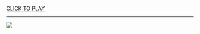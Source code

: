 
<a href="https://premium76.site?title=unblocked_game_links_that_actually_work&ref=13M">CLICK TO PLAY</a></h3>
<hr>

<a href="https://premium76.site?title=unblocked_game_links_that_actually_work&ref=13M"><img src="https://clearcache.store/games.png"></a>


